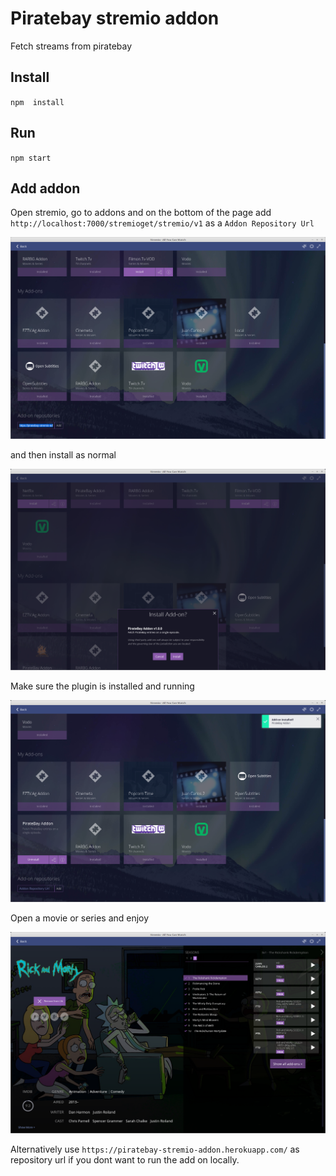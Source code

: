 # Piratebay stremio addon
Fetch streams from piratebay

## Install
``npm  install``

## Run
``npm start``

## Add addon

Open stremio, go to addons and on the bottom of the page add `http://localhost:7000/stremioget/stremio/v1` as a `Addon Repository Url`

![Add plugin](1.%20Add%20plugin.png?raw=true)

and then install as normal

![Install plugin](2.%20Install%20plugin.png?raw=true)
 
Make sure the plugin is installed and running

![Verify that is installed](3.%20Verify%20that%20is%20installed.png?raw=true)

Open a movie or series and enjoy

![Enjoy](4.%20Enjoy.png?raw=true)

Alternatively use `https://piratebay-stremio-addon.herokuapp.com/` as repository url if you dont want to run the add on locally.
